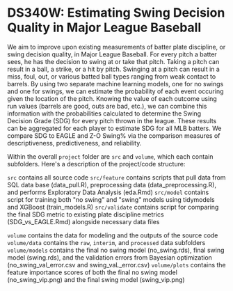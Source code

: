 # DS340W: Estimating Swing Decision Quality in Major League Baseball

We aim to improve upon existing measurements of batter plate discipline, or swing decision quality, in Major League Baseball. For every pitch a batter sees, he has the decision to swing at or take that pitch. Taking a pitch can result in a ball, a strike, or a hit by pitch. Swinging at a pitch can result in a miss, foul, out, or various batted ball types ranging from weak contact to barrels. By using two separate machine learning models, one for no swings and one for swings, we can estimate the probability of each event occuring given the location of the pitch. Knowing the value of each outcome using run values (barrels are good, outs are bad, etc.), we can combine this information with the probabilities calculated to determine the Swing Decision Grade (SDG) for every pitch thrown in the league. These results can be aggregated for each player to estimate SDG for all MLB batters. We compare SDG to EAGLE and Z-O Swing% via the comparison measures of descriptiveness, predictiveness, and reliability.

Within the overall `project` folder are `src` and `volume`, which each contain subfolders. Here's a description of the project/code structure:

`src` contains all source code
`src/feature` contains scripts that pull data from SQL data base (data_pull.R), preprocessing data (data_preprocessing.R), and performs Exploratory Data Analysis (eda.Rmd)
`src/model` contains script for training both "no swing" and "swing" models using tidymodels and XGBoost (train_models.R)
`src/validate` contains script for comparing the final SDG metric to existing plate discipline metrics (SDG_vs_EAGLE.Rmd) alongside necessary data files

`volume` contains the data for modeling and the outputs of the source code
`volume/data` contains the `raw`, `interim`, and `processed` data subfolders
`volume/models` contains the final no swing model (no_swing.rds), final swing model (swing.rds), and the validation errors from Bayesian optimization (no_swing_val_error.csv and swing_vaL_error.csv)
`volume/plots` contains the feature importance scores of both the final no swing model (no_swing_vip.png) and the final swing model (swing_vip.png)

